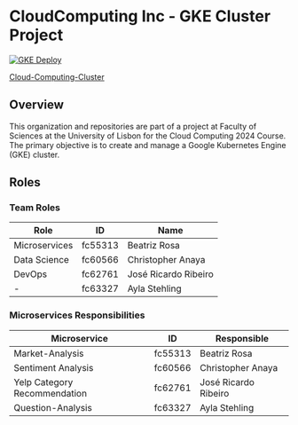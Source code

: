 # CloudComputing Inc - GKE Cluster Project
[![GKE Deploy](https://github.com/CloudComputing-Inc/cn-group03/actions/workflows/google.yml/badge.svg)](https://github.com/CloudComputing-Inc/cn-group03/actions/workflows/google.yml)

[Cloud-Computing-Cluster](https://github.com/CloudComputing-Inc/Cloud-Computing-Cluster)

## Overview
This organization and repositories are part of a project at Faculty of Sciences at the University of Lisbon for the Cloud Computing 2024 Course. The primary objective is to create and manage a Google Kubernetes Engine (GKE) cluster.


## Roles

### Team Roles
| Role            | ID        | Name                  |
|-----------------|-----------|-----------------------|
| Microservices   | fc55313   | Beatriz Rosa          |
| Data Science    | fc60566   | Christopher Anaya     |
| DevOps          | fc62761   | José Ricardo Ribeiro  |
| -               | fc63327   | Ayla Stehling         |

### Microservices Responsibilities
| Microservice                  | ID        | Responsible           |
|-------------------------------|-----------|-----------------------|
| Market-Analysis               | fc55313   | Beatriz Rosa          |
| Sentiment Analysis            | fc60566   | Christopher Anaya     |
| Yelp Category Recommendation  | fc62761   | José Ricardo Ribeiro  |
| Question-Analysis             | fc63327   | Ayla Stehling         |
